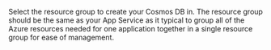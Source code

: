 Select the resource group to create your Cosmos DB in. The resource group should be the same as your App Service as it typical to group all of the Azure resources needed for one application together in a single resource group for ease of management.